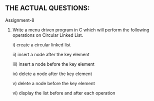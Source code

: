 ## THE ACTUAL QUESTIONS:

Assignment-8

1. Write a menu driven program in C which will perform the following operations on Circular Linked List.

	i) create a circular linked list
	
    ii) insert a node after the key element
	
    iii) insert a node before the key element
    
    iv) delete a node after the key element
	
    v) delete a node before the key element
    
    vi) display the list before and after each operation